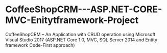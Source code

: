 # CoffeeShopCRM---ASP.NET-CORE-MVC-Enitytframework-Project
CoffeeShopCRM – An Application with CRUD operation using Microsoft Visual Studio 2017 (ASP.NET Core 1.0, MVC, SQL Server 2014 and Entity framework Code-First approach)
